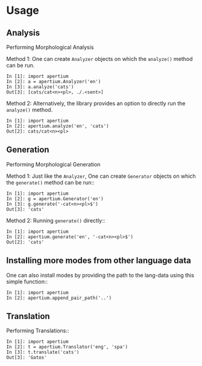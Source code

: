 Usage
=====

Analysis
--------

Performing Morphological Analysis

Method 1: One can create `Analyzer` objects on which the `analyze()` method can be run.


    In [1]: import apertium
    In [2]: a = apertium.Analyzer('en')
    In [3]: a.analyze('cats')
    Out[3]: [cats/cat<n><pl>, ./.<sent>]


Method 2: Alternatively, the library provides an option to directly run the `analyze()` method.


    In [1]: import apertium
    In [2]: apertium.analyze('en', 'cats')
    Out[2]: cats/cat<n><pl>


Generation
----------

Performing Morphological Generation

Method 1: Just like the `Analyzer`, One can create `Generator` objects on which the `generate()` method can be run::


    In [1]: import apertium
    In [2]: g = apertium.Generator('en')
    In [3]: g.generate('-cat<n><pl>$')
    Out[3]: 'cats'


Method 2: Running `generate()` directly::

    In [1]: import apertium
    In [2]: apertium.generate('en', '-cat<n><pl>$')
    Out[2]: 'cats'

Installing more modes from other language data
----------------------------------------------

One can also install modes by providing the path to the lang-data using this simple function::

    In [1]: import apertium
    In [2]: apertium.append_pair_path('..')

Translation
-----------

Performing Translations::

    In [1]: import apertium
    In [2]: t = apertium.Translator('eng', 'spa')
    In [3]: t.translate('cats')
    Out[3]: 'Gatos'
